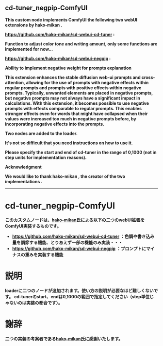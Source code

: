 ## cd-tuner_negpip-ComfyUI

<b> This custom node implements ComfyUI the following two webUI extensions by hako-mikan .

https://github.com/hako-mikan/sd-webui-cd-tuner : 

Function to adjust color tone and writing amount, only some functions are implemented for now...<br> 

https://github.com/hako-mikan/sd-webui-negpip : 

Ability to implement negative weight for prompts explanation<br>

This extension enhances the stable diffusion web-ui prompts and cross-attention, allowing for the use of prompts with negative effects within regular prompts and prompts with positive effects within negative prompts. Typically, unwanted elements are placed in negative prompts, but negative prompts may not always have a significant impact in calculations. With this extension, it becomes possible to use negative prompts with effects comparable to regular prompts. This enables stronger effects even for words that might have collapsed when their values were increased too much in negative prompts before, by incorporating negative effects into the prompts.<br>


Two nodes are added to the loader. 

It's not so difficult that you need instructions on how to use it. 

Please specify the start and end of cd-tuner in the range of 0,1000 (not in step units for implementation reasons).<br>

Acknowledgment<br>

We would like to thank hako-mikan , the creator of the two implementations .<br>



---------------------------------------------------------------------------------------------
# cd-tuner_negpip-ComfyUI
このカスタムノードは、[hako-mikan](https://github.com/hako-mikan)氏による以下の二つのwebUI拡張をComfyUI実装するものです。

+ https://github.com/hako-mikan/sd-webui-cd-tuner
：色調や書き込み量を調節する機能、とりあえず一部の機能のみ実装・・・
+ https://github.com/hako-mikan/sd-webui-negpip
：プロンプトにマイナスの重みを実装する機能

# 説明
loaderに二つのノードが追加されます。使い方の説明が必要なほど難しくないです。
cd-tunerのstart、endは0,1000の範囲で指定してください（step単位じゃないのは実装の都合です）。

# 謝辞
二つの実装の考案者である[hako-mikan](https://github.com/hako-mikan)氏に感謝いたします。
